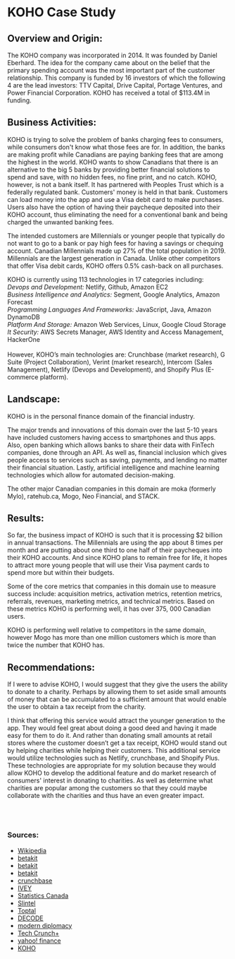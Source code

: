 # KOHO Case Study

## Overview and Origin:


The KOHO company was incorporated in 2014. It was founded by Daniel Eberhard. The idea for the company came about on the belief that the primary spending account was the most important part of the customer relationship. This company is funded by 16 investors of which the following 4 are the lead investors: TTV Capital, Drive Capital, Portage Ventures, and Power Financial Corporation. KOHO has received a total of $113.4M in funding.

 
## Business Activities:

KOHO is trying to solve the problem of banks charging fees to consumers, while consumers don't know what those fees are for. In addition, the banks are making profit while Canadians are paying banking fees that are among the highest in the world. KOHO wants to show Canadians that there is an alternative to the big 5 banks by providing better financial solutions to spend and save, with no hidden fees, no fine print, and no catch. KOHO, however, is not a bank itself. It has partnered with Peoples Trust which is a federally regulated bank. Customers' money is held in that bank. Customers can load money into the app and use a Visa debit card to make purchases. Users also have the option of having their paycheque deposited into their KOHO account, thus eliminating the need for a conventional bank and being charged the unwanted banking fees.

The intended customers are Millennials or younger people that typically do not want to go to a bank or pay high fees for having a savings or chequing account. Canadian Millennials made up 27% of the total population in 2019. Millennials are the largest generation in Canada. Unlike other competitors that offer Visa debit cards, KOHO offers 0.5% cash-back on all purchases. 

KOHO is currently using 113 technologies in 17 categories including: <br>
*Devops and Development:* Netlify, Github, Amazon EC2 <br>
*Business Intelligence and Analytics:* Segment, Google Analytics, Amazon Forecast <br>
*Programming Languages And Frameworks:* JavaScript, Java, Amazon DynamoDB <br>
*Platform And Storage:* Amazon Web Services, Linux, Google Cloud Storage <br>
*It Security:* AWS Secrets Manager, AWS Identity and Access Management, HackerOne <br><br>
However, KOHO’s main technologies are: Crunchbase (market research), G Suite (Project Collaboration), Verint (market research), Intercom (Sales Management), Netlify (Devops and Development), and Shopify Plus (E-commerce platform).

## Landscape:

KOHO is in the personal finance domain of the financial industry.

The major trends and innovations of this domain over the last 5-10 years have included customers having access to smartphones and thus apps. Also, open banking which allows banks to share their data with FinTech companies, done through an API. As well as, financial inclusion which gives people access to services such as saving, payments, and lending no matter their financial situation. Lastly, artificial intelligence and machine learning technologies which allow for automated decision-making.

The other major Canadian companies in this domain are moka (formerly Mylo), ratehub.ca, Mogo, Neo Financial, and STACK.

## Results:

So far, the business impact of KOHO is such that it is processing $2 billion in annual transactions. The Millennials are using the app about 8 times per month and are putting about one third to one half of their paycheques into their KOHO accounts. And since KOHO plans to remain free for life, it hopes to attract more young people that will use their Visa payment cards to spend more but within their budgets.

Some of the core metrics that companies in this domain use to measure success include: acquisition metrics, activation metrics, retention metrics, referrals, revenues, marketing metrics, and technical metrics. Based on these metrics KOHO is performing well, it has over 375, 000 Canadian users.

KOHO is performing well relative to competitors in the same domain, however Mogo has more than one million customers which is more than twice the number that KOHO has. 

## Recommendations:

If I were to advise KOHO, I would suggest that they give the users the ability to donate to a charity. Perhaps by allowing them to set aside small amounts of money that can be accumulated to a sufficient amount that would enable the user to obtain a tax receipt from the charity.

I think that offering this service would attract the younger generation to the app. They would feel great about doing a good deed and having it made easy for them to do it. And rather than donating small amounts at retail stores where the customer doesn’t get a tax receipt, KOHO would stand out by helping charities while helping their customers.
This additional service would utilize technologies such as Netlify, crunchbase, and Shopify Plus. These technologies are appropriate for my solution because they would allow KOHO to develop the additional feature and do market research of consumers' interest in donating to charities. As well as determine what charities are popular among the customers so that they could maybe collaborate with the charities and thus have an even greater impact.

<br><br>

### Sources:

* [Wikipedia](https://en.wikipedia.org/wiki/Koho_(fintech))
* [betakit](https://betakit.com/as-it-launches-savings-accounts-koho-looks-to-increase-appeal-and-utility-as-challenger-bank/)
* [betakit](https://betakit.com/koho-secures-70-million-series-c-to-scale-adoption-of-its-digital-banking-services/)
* [betakit](https://betakit.com/with-new-execs-and-new-products-koho-says-its-ready-to-become-canadas-leading-challenger-bank/)
* [crunchbase](https://www.crunchbase.com/organization/koho-financial/company_financials)
* [IVEY](https://www.ivey.uwo.ca/scotiabank-digital-banking-lab/canada-fintech/banking-personal-finance/koho/)
* [Statistics Canada](https://www150.statcan.gc.ca/n1/pub/11-626-x/11-626-x2019006-eng.htm)
* [Slintel](https://www.slintel.com/company/koho/5c3b011cd55ae49f1b77645b)
* [Toptal](https://www.toptal.com/finance/market-research-analysts/fintech-landscape)
* [DECODE](https://decode.agency/article/fintech-trends/)
* [modern diplomacy](https://moderndiplomacy.eu/2021/10/06/top-5-fintech-trends-for-enabling-smart-and-secure-finance/)
* [Tech Crunch+](https://techcrunch.com/2017/03/16/koho-a-mobile-only-suite-of-financial-services-for-millennials-launches-in-canada/)
* [yahoo! finance](https://finance.yahoo.com/news/fintech-analytics-top-7-metrics-182104952.html)
* [KOHO](https://www.koho.ca/)
